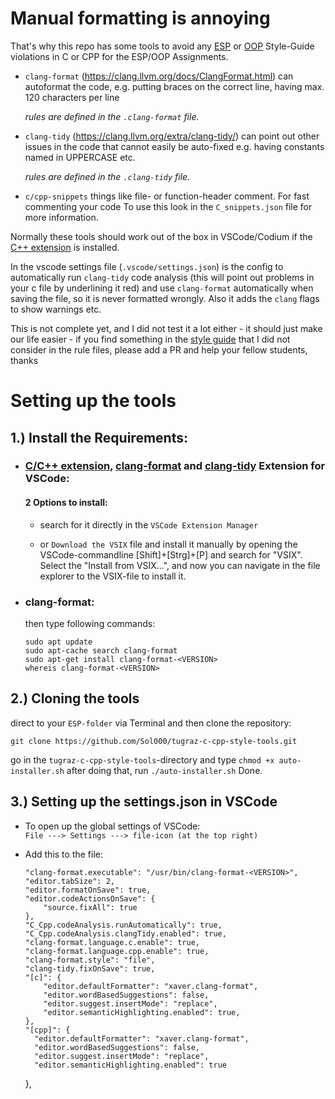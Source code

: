 # Manual formatting is annoying

That's why this repo has some tools to avoid any [ESP](https://tc.tugraz.at/main/mod/page/view.php?id=55770) or [OOP](https://tc.tugraz.at/main/mod/book/view.php?id=341931&chapterid=1176) Style-Guide violations in C or CPP for the ESP/OOP Assignments.

- `clang-format` (https://clang.llvm.org/docs/ClangFormat.html)
  can autoformat the code, e.g. putting braces on the correct line, having max. 120 characters per line

  _rules are defined in the `.clang-format` file._

- `clang-tidy` (https://clang.llvm.org/extra/clang-tidy/)
  can point out other issues in the code that cannot easily be auto-fixed e.g. having constants named in UPPERCASE etc.

  _rules are defined in the `.clang-tidy` file._

- `c/cpp-snippets`
things like file- or function-header comment. For fast commenting your code
To use this look in the `C_snippets.json` file for more information.

Normally these tools should work out of the box in VSCode/Codium if the [C++ extension](https://code.visualstudio.com/docs/languages/cpp) is installed.

In the vscode settings file (`.vscode/settings.json`) is the config to automatically run `clang-tidy` code analysis (this will point out problems in your c file by underlining it red) and use `clang-format` automatically when saving the file, so it is never formatted wrongly. Also it adds the `clang` flags to show warnings etc.

This is not complete yet, and I did not test it a lot either - it should just make our life easier - if you find something in the [style guide](https://tc.tugraz.at/main/mod/page/view.php?id=55770) that I did not consider in the rule files, please add a PR and help your fellow students, thanks


# Setting up the tools
## 1.) Install the Requirements:

- ### [C/C++ extension](https://marketplace.visualstudio.com/items?itemName=ms-vscode.cpptools), [clang-format](https://marketplace.visualstudio.com/items?itemName=xaver.clang-format) and [clang-tidy](https://marketplace.visualstudio.com/items?itemName=notskm.clang-tidy) Extension for VSCode:

    #### 2 Options to install:

    - search for it directly in the `VSCode Extension Manager`
    
    - or `Download the VSIX` file and install it manually by opening the VSCode-commandline [Shift]+[Strg]+[P] and search for "VSIX". Select the "Install from VSIX...", and now you can navigate in the file explorer to the VSIX-file to install it.

- ### clang-format:
    then type following commands:

      sudo apt update
      sudo apt-cache search clang-format
      sudo apt-get install clang-format-<VERSION>
      whereis clang-format-<VERSION>


## 2.) Cloning the tools

direct to your `ESP-folder` via Terminal and then clone the repository:

    git clone https://github.com/Sol000/tugraz-c-cpp-style-tools.git

go in the `tugraz-c-cpp-style-tools`-directory and type `chmod +x auto-installer.sh`
after doing that, run `./auto-installer.sh`
Done.

## 3.) Setting up the settings.json in VSCode

- To open up the global settings of VSCode: </br>`File ---> Settings ---> file-icon (at the top right)`

- Add this to the file:

      "clang-format.executable": "/usr/bin/clang-format-<VERSION>",
      "editor.tabSize": 2,
      "editor.formatOnSave": true,
      "editor.codeActionsOnSave": {
          "source.fixAll": true
      },
      "C_Cpp.codeAnalysis.runAutomatically": true,
      "C_Cpp.codeAnalysis.clangTidy.enabled": true,
      "clang-format.language.c.enable": true,
      "clang-format.language.cpp.enable": true,
      "clang-format.style": "file",
      "clang-tidy.fixOnSave": true,
      "[c]": {
          "editor.defaultFormatter": "xaver.clang-format",
          "editor.wordBasedSuggestions": false,
          "editor.suggest.insertMode": "replace",
          "editor.semanticHighlighting.enabled": true,
      },
      "[cpp]": {
        "editor.defaultFormatter": "xaver.clang-format",
        "editor.wordBasedSuggestions": false,
        "editor.suggest.insertMode": "replace",
        "editor.semanticHighlighting.enabled": true
    },

